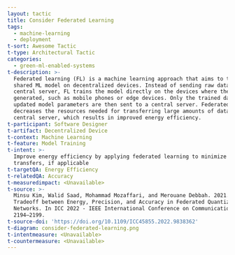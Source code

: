 ```yaml
---
layout: tactic
title: Consider Federated Learning
tags:
  - machine-learning
  - deployment
t-sort: Awesome Tactic
t-type: Architectural Tactic
categories:
  - green-ml-enabled-systems
t-description: >-
  Federated learning (FL) is a machine learning approach that aims to train a
  shared ML model on decentralized devices. Instead of sending raw data to a
  central server, FL trains the model directly on the devices where the data is
  generated, such as mobile phones or edge devices. Only the trained data or
  updated model parameters are then sent to a central server. Federated learning
  decreases the resources needed for transferring large amounts of data to a
  central server, which results in improved energy efficiency.
t-participant: Software Designer
t-artifact: Decentralized Device
t-context: Machine Learning
t-feature: Model Training
t-intent: >-
  Improve energy efficiency by applying federated learning to minimize data
  transfers, if applicable
t-targetQA: Energy Efficiency
t-relatedQA: Accuracy
t-measuredimpact: <Unavailable>
t-source: >-
  Minsu Kim, Walid Saad, Mohammad Mozaffari, and Merouane Debbah. 2021. On the
  Tradeoff between Energy, Precision, and Accuracy in Federated Quantized Neural
  Networks. In ICC 2022 - IEEE International Conference on Communications.
  2194–2199.
t-source-doi: 'https://doi.org/10.1109/ICC45855.2022.9838362'
t-diagram: consider-federated-learning.png
t-intentmeasure: <Unavailable>
t-countermeasure: <Unavailable>
---
```


